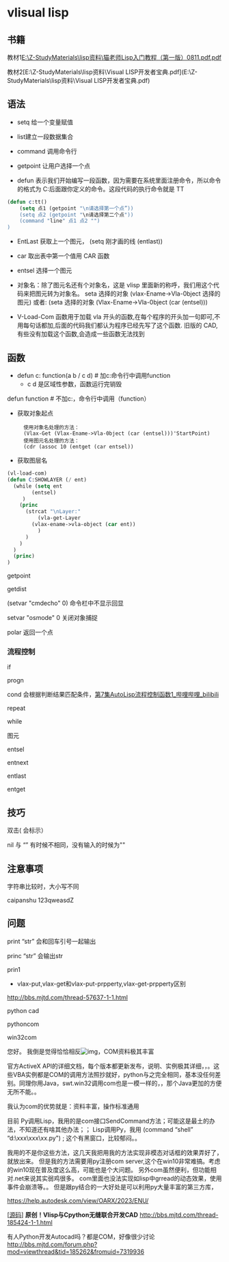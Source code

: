 # vlisual lisp

## 书籍

教材1[E:\Z-StudyMaterials\lisp资料\猫老师Lisp入门教程（第一版）0811.pdf.pdf](E:\Z-StudyMaterials\lisp资料\猫老师Lisp入门教程（第一版）0811.pdf.pdf)

教材2[E:\Z-StudyMaterials\lisp资料\Visual LISP开发者宝典.pdf](E:\Z-StudyMaterials\lisp资料\Visual LISP开发者宝典.pdf)

## 语法

- setq 给一个变量赋值

- list建立一段数据集合

- command 调用命令行

- getpoint 让用户选择一个点

- defun 表示我们开始编写一段函数，因为需要在系统里面注册命令，所以命令的格式为 C:后面跟你定义的命令。这段代码的执行命令就是 TT

```lisp
(defun c:tt()
    (setq 点1 (getpoint "\n请选择第一个点”))
    (setq 点2 (getpoint "\n请选择第二个点"))
    (command "line" 点1 点2 "")
)
```

- EntLast 获取上一个图元， (setq 刚才画的线 (entlast))

- car 取出表中第一个值用 CAR 函数

- entsel 选择一个图元

- 对象名：除了图元名还有个对象名，这是 vlisp 里面新的称呼，我们用这个代码来把图元转为对象名。
  seta 选择的对象 (vlax-Ename->Vla-0bject 选择的图元)
  或者:
  (seta 选择的对象 (Vlax-Ename->Vla-0bject (car (entsel)))
- V-Load-Com 函数用于加载 vla 开头的函数,在每个程序的开头加一句即可,不用每句话都加,后面的代码我们都认为程序已经先写了这个函数.
  旧版的 CAD,有些没有加载这个函数,会造成一些函数无法找到

## 函数

- defun c: function(a b / c d) # 加c:命令行中调用function
  - c d 是区域性参数，函数运行完销毁

defun function  # 不加c:，命令行中调用（function）



- 获取对象起点

		使用对象名处理的方法：
		(Vlax-Get (Vlax-Ename->Vla-0bject (car (entsel)))'StartPoint)
		使用图元名处理的方法：
		(cdr (assoc 10 (entget (car entsel))

- 获取图层名

```lisp
(vl-load-com)
(defun C:SHOWLAYER (/ ent)
  (while (setq ent
		(entsel)
	 )
    (princ
      (strcat "\nLayer:"
	      (vla-get-Layer
		(vlax-ename->vla-object (car ent))
	      )
      )
    )
  )
  (princ)
)
```

getpoint

getdist

(setvar "cmdecho" 0)  命令栏中不显示回显

setvar "osmode" 0 关闭对象捕捉

polar 返回一个点

### 流程控制

if

progn

cond 会根据判断结果匹配条件，[第7集AutoLisp流程控制函数1_哔哩哔哩_bilibili](https://www.bilibili.com/video/BV1kb411V7K8?p=7&spm_id_from=pageDriver&vd_source=71766beb4ab755e8dfb4543e1008fa76)

repeat

while

图元

entsel

entnext

entlast

entget

## 技巧

双击(  会标示）

nil 与 “” 有时候不相同，没有输入的时候为""

## 注意事项

字符串比较时，大小写不同

caipanshu  123qweasdZ

## 问题

print  “str” 会和回车引号一起输出

princ “str” 会输出str

prin1



- vlax-put,vlax-get和vlax-put-prpperty,vlax-get-prpperty区别

http://bbs.mjtd.com/thread-57637-1-1.html



python cad

pythoncom

win32com

您好。  我倒是觉得恰恰相反![img](http://bbs.mjtd.com/static/image/smiley/qq/em14.gif)，COM资料极其丰富

官方ActiveX API的详细文档，每个版本都更新发布，说明、实例极其详细，，。这些VBA实例都是COM的调用方法照抄就好，python与之完全相同，基本没任何差别。同理你用Java，swt.win32调用com也是一模一样的，，那个Java更加的方便无所不能。。

我认为com的优势就是：资料丰富，操作标准通用

目前 Py调用Lisp，我用的是com接口SendCommand方法；可能这是最土的办法，不知道还有啥其他办法；；
Lisp调用Py，我用 (command “shell” “d:\\xxx\\xxx\\xx.py") ; 这个有黑窗口，比较郁闷。。



我用的不是你这些方法，这几天我把用我的方法实现非模态对话框的效果弄好了，就放出来。
但是我的方法需要用py注册com server,这个在win10非常难搞。考虑的win10现在普及度这么高，可能也是个大问题。
另外com虽然便利，但功能相对.net来说其实弱鸡很多。
com里面也没法实现如lisp中grread的动态效果，使用事件会崩溃等。。
但是跟py结合的一大好处是可以利用py大量丰富的第三方库，



 https://help.autodesk.com/view/OARX/2023/ENU/

[[源码\]](http://bbs.mjtd.com/forum.php?mod=forumdisplay&fid=3&filter=typeid&typeid=28) **原创！Vlisp与Cpython无缝联合开发CAD** http://bbs.mjtd.com/thread-185424-1-1.html

有人Python开发Autocad吗？都是COM，好像很少讨论
http://bbs.mjtd.com/forum.php?mod=viewthread&tid=185262&fromuid=7319936
